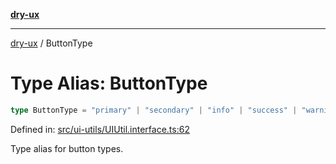 [**dry-ux**](../README.md)

***

[dry-ux](../README.md) / ButtonType

# Type Alias: ButtonType

```ts
type ButtonType = "primary" | "secondary" | "info" | "success" | "warning" | "danger";
```

Defined in: [src/ui-utils/UIUtil.interface.ts:62](https://github.com/navedr/dry-ux/blob/e875b26275714d870ae7637bd802b35e75633e0b/src/ui-utils/UIUtil.interface.ts#L62)

Type alias for button types.
